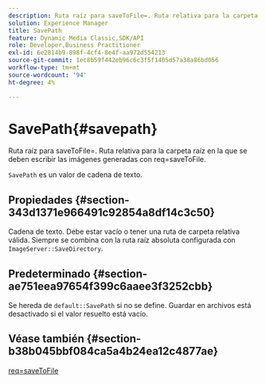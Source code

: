 ```yaml
---
description: Ruta raíz para saveToFile=. Ruta relativa para la carpeta raíz en la que se deben escribir las imágenes generadas con req=saveToFile.
solution: Experience Manager
title: SavePath
feature: Dynamic Media Classic,SDK/API
role: Developer,Business Practitioner
exl-id: 6e2814b9-898f-4cf4-8e4f-aa972d554213
source-git-commit: 1ec8b59f442eb96c6c3f5f1405d57a38a86bd056
workflow-type: tm+mt
source-wordcount: '94'
ht-degree: 4%

---
```


# SavePath{#savepath}

Ruta raíz para saveToFile=. Ruta relativa para la carpeta raíz en la que se deben escribir las imágenes generadas con req=saveToFile.

`SavePath` es un valor de cadena de texto.

## Propiedades {#section-343d1371e966491c92854a8df14c3c50}

Cadena de texto. Debe estar vacío o tener una ruta de carpeta relativa válida. Siempre se combina con la ruta raíz absoluta configurada con `ImageServer::SaveDirectory`.

## Predeterminado {#section-ae751eea97654f399c6aaee3f3252cbb}

Se hereda de `default::SavePath` si no se define. Guardar en archivos está desactivado si el valor resuelto está vacío.

## Véase también {#section-b38b045bbf084ca5a4b24ea12c4877ae}

[req=saveToFile](../../../../../is-api/http-ref/image-serving-api-ref/c-http-protocol-reference/c-command-reference/r-req/r-req.md#reference-907cdb4a97034db7ad94695f25552e76)
